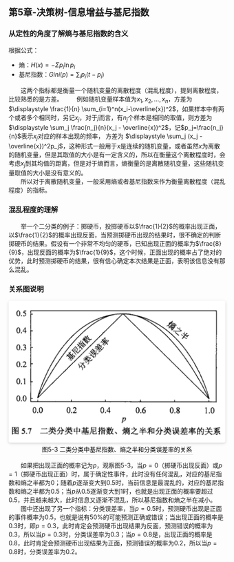 ﻿## 第5章-决策树-信息增益与基尼指数

### 从定性的角度了解熵与基尼指数的含义
根据公式：  
- 熵：$H(x)=-\Sigma p_i \ln p_i$
- 基尼指数：$\displaystyle Gini(p) =\sum_i p_i(t-p_i)$ 

&emsp;&emsp;这两个指标都是衡量一个随机变量的离散程度（混乱程度），提到离散程度，比较熟悉的是方差。 
&emsp;&emsp;例如随机变量样本值为$x_1,x_2,\dots,x_n$，方差为$\displaystyle \frac{1}{n} \sum_{i=1}^n(x_i-\overline{x})^2$，如果样本中有两个或者多个相同时，另记$x_j$，对于$j$而言，有$n_j$个样本是相同的取值，则方差为$\displaystyle \sum_j \frac{n_j}{n}(x_j - \overline{x})^2$，记$p_j=\frac{n_j}{n}$表示$x_j$对应的样本出现的频率， 方差为 $\displaystyle \sum_j (x_j - \overline{x})^2p_j$，这种形式一般用于$x$是连续的随机变量，或者虽然$x$为离散的随机变量，但是其取值的大小是有一定含义的，所以在衡量这个离散程度时，会考虑$x_j$到其均值的距离，但是对于熵而言，熵衡量的是离散随机变量，这些随机变量取值的大小是没有意义的。  
&emsp;&emsp;所以对于离散随机变量，一般采用熵或者基尼指数来作为衡量离散程度（混乱程度）的指标。

### 混乱程度的理解
&emsp;&emsp;举一个二分类的例子：掷硬币，投掷硬币以$\frac{1}{2}$的概率出现正面，以$\frac{1}{2}$的概率出现反面，当预测掷硬币出现的结果时，很不确定的判断掷硬币的结果。假设有一个非常不均匀的硬币，已知出现正面的概率为$\frac{8}{9}$，出现反面的概率为$\frac{1}{9}$，这个时候，正面出现的概率占了绝对的优势，此时预测掷硬币的结果，很有信心确定本次结果是正面，表明该信息没有那么混乱。

### 关系图说明
<center>
<img style="border-radius: 0.3125em;box-shadow: 0 2px 4px 0 rgba(34,36,38,.12),0 2px 10px 0 rgba(34,36,38,.08);" src="../../../PhaseFour/Note/image/5-3-Entropy-Gini.png"><br><div style="color:orange; border-bottom: 1px solid #d9d9d9;display: inline-block;color: #000;padding: 2px;">图5-3 二类分类中基尼指数、熵之半和分类误差率的关系</div></center>

&emsp;&emsp;如果把出现正面的概率记为$p$，观察图5-3，当$p=0$（掷硬币出现反面）或$p=1$（掷硬币出现正面）时，属于确定性事件，此时没有任何混乱，对应的基尼指数和熵之半都为0；随着$p$逐渐变大到0.5时，当前信息是最混乱的，对应的基尼指数和熵之半都为0.5；当$p$从0.5逐渐变大到1时，也就是出现正面的概率要超过0.5，并且越来越大，此时信息又逐渐不混乱，所以基尼指数和熵之半在减小。  
&emsp;&emsp;图中还出现了另一个指标：分类误差率，当$p=0.5$时，预测硬币出现是正面的事件概率为0.5，也就是说有50%的可能预测正确或错误；当出现正面的概率是0.3时，即$p=0.3$，此时肯定会预测硬币出现结果为反面，预测错误的概率为0.3，所以当$p=0.3$时，分类误差率为0.3；当$p=0.8$是，出现正面的概率是0.8，此时肯定会预测硬币出现结果为正面，预测错误的概率为0.2，所以当$p=0.8$时，分类误差率为0.2。
